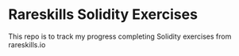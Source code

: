 # Rareskills Solidity Exercises

This repo is to track my progress completing Solidity exercises from rareskills.io
